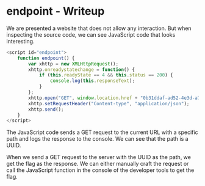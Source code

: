 # endpoint - Writeup

We are presented a website that does not allow any interaction.
But when inspecting the source code, we can see JavaScript code that looks interesting.

```javascript
<script id="endpoint">
    function endpoint() {
        var xhttp = new XMLHttpRequest();
        xhttp.onreadystatechange = function() {
            if (this.readyState == 4 && this.status == 200) {
                console.log(this.responseText);
            }
        };
        xhttp.open("GET", window.location.href + "0b31ddaf-ad52-4e3d-a738-3e34d3b9c093", true);
        xhttp.setRequestHeader("Content-type", "application/json");
        xhttp.send();
    }
</script>
```

The JavaScript code sends a GET request to the current URL with a specific path and logs the response to the console.
We can see that the path is a UUID.

When we send a GET request to the server with the UUID as the path, we get the flag as the response.
We can either manually craft the request or call the JavaScript function in the console of the developer tools to get the flag.
